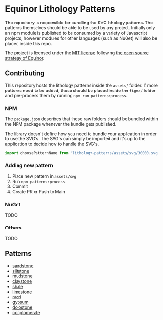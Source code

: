 # Equinor Lithology Patterns

The repository is responsible for bundling the SVG lithology patterns. The
patterns themselves should be able to be used by any project. Initially only an
npm module is published to be consumed by a variety of Javascript projects,
however modules for other languages (such as NuGet) will also be placed inside
this repo.

The project is licensed under the [MIT
license](https://github.com/equinor/lithology-patterns/blob/main/LICENSE)
following [the open source strategy of Equinor](https://opensource.equinor.com).

## Contributing

This repository hosts the lithology patterns inside the `assets/` folder. If
more patterns need to be added, these should be placed inside the `figma/`
folder and pre-process them by running `npm run patterns:process`.

### NPM

The `package.json` describes that these raw folders should be bundled within the
NPM package whenever the bundle gets published.

The library doesn't define how you need to bundle your application in order to
use the SVG's. The SVG's can simply be imported and it's up to the application
to decide how to handle the SVG's.

```javascript
import choosePatternName from 'lithology-patterns/assets/svg/30000.svg
```

### Adding new pattern
1. Place new pattern in `assets/svg`
2. Run `npm patterns:process`
3. Commit
4. Create PR or Push to Main

### NuGet
TODO

### Others
TODO

## Patterns

- [sandstone](./patterns.md#sandstone)
- [siltstone](./patterns.md#siltstone)
- [mudstone](./patterns.md#mudstone)
- [claystone](./patterns.md#claystone)
- [shale](./patterns.md#shale)
- [limestone](./patterns.md#limestone)
- [marl](./patterns.md#marl)
- [gypsum](./patterns.md#gypsum)
- [dolostone](./patterns.md#dolostone)
- [conglomerate](./patterns.md#conglomerate)
